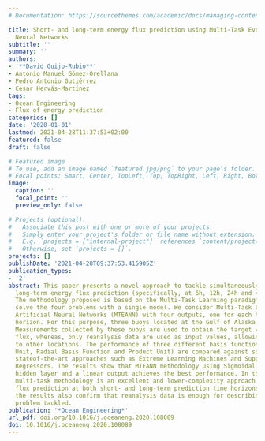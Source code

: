 ```yaml
---
# Documentation: https://sourcethemes.com/academic/docs/managing-content/

title: Short- and long-term energy flux prediction using Multi-Task Evolutionary Artificial
  Neural Networks
subtitle: ''
summary: ''
authors:
- '**David Guijo-Rubio**'
- Antonio Manuel Gómez-Orellana
- Pedro Antonio Gutiérrez
- César Hervás-Martínez
tags:
- Ocean Engineering
- Flux of energy prediction
categories: []
date: '2020-01-01'
lastmod: 2021-04-28T11:37:53+02:00
featured: false
draft: false

# Featured image
# To use, add an image named `featured.jpg/png` to your page's folder.
# Focal points: Smart, Center, TopLeft, Top, TopRight, Left, Right, BottomLeft, Bottom, BottomRight.
image:
  caption: ''
  focal_point: ''
  preview_only: false

# Projects (optional).
#   Associate this post with one or more of your projects.
#   Simply enter your project's folder or file name without extension.
#   E.g. `projects = ["internal-project"]` references `content/project/deep-learning/index.md`.
#   Otherwise, set `projects = []`.
projects: []
publishDate: '2021-04-28T09:37:53.415905Z'
publication_types:
- '2'
abstract: This paper presents a novel approach to tackle simultaneously short- and
  long-term energy flux prediction (specifically, at 6h, 12h, 24h and 48h time horizons).
  The methodology proposed is based on the Multi-Task Learning paradigm in order to
  solve the four problems with a single model. We consider Multi-Task Evolutionary
  Artificial Neural Networks (MTEANN) with four outputs, one for each time prediction
  horizon. For this purpose, three buoys located at the Gulf of Alaska are considered.
  Measurements collected by these buoys are used to obtain the target values of energy
  flux, whereas, only reanalysis data are used as input values, allowing the applicability
  to other locations. The performance of three different basis functions (Sigmoidal
  Unit, Radial Basis Function and Product Unit) are compared against some popular
  stateof-the-art approaches such as Extreme Learning Machines and Support Vector
  Regressors. The results show that MTEANN methodology using Sigmoidal Units in the
  hidden layer and a linear output achieves the best performance. In this way, the
  multi-task methodology is an excellent and lower-complexity approach for energy
  flux prediction at both short- and long-term prediction time horizons. Furthermore,
  the results also confirm that reanalysis data is enough for describing well the
  problem tackled.
publication: '*Ocean Engineering*'
url_pdf: doi.org/10.1016/j.oceaneng.2020.108089
doi: 10.1016/j.oceaneng.2020.108089
---
```

